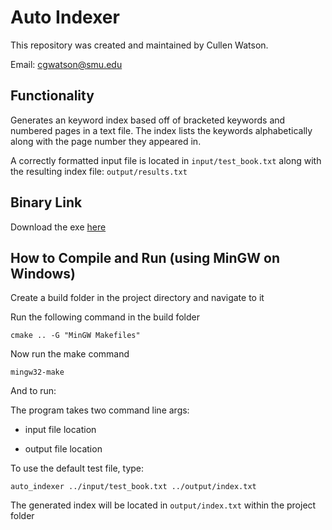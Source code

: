 # Auto Indexer

This repository was created and maintained by Cullen Watson.

Email: cgwatson@smu.edu

## Functionality

Generates an keyword index based off of bracketed keywords and numbered pages in a text file. The index lists the keywords alphabetically along with the page number they appeared in.

A correctly formatted input file is located in ```input/test_book.txt``` along with the resulting index file: ```output/results.txt```

## Binary Link

Download the exe [here](https://github.com/cullenwatson/auto-indexer/releases/tag/v0.1)

## How to Compile and Run (using MinGW on Windows)

Create a build folder in the project directory and navigate to it

Run the following command in the build folder

```cmake .. -G "MinGW Makefiles"```

Now run the make command

```mingw32-make```

And to run:

The program takes two command line args:

* input file location

* output file location

To use the default test file, type:

```auto_indexer ../input/test_book.txt ../output/index.txt```

The generated index will be located in ```output/index.txt``` within the project folder





